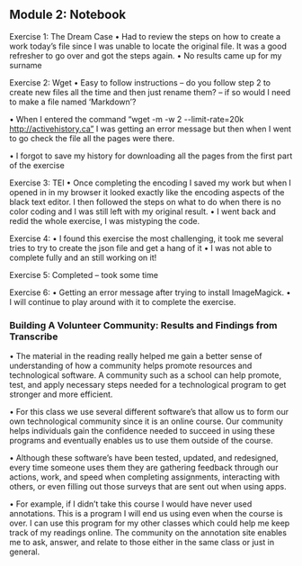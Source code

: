 ## Module 2: Notebook ##

Exercise 1: The Dream Case 
•	Had to review the steps on how to create a work today’s file since I was unable to locate the original file. It was a good refresher to go over and got the steps again. 
•	No results came up for my surname 

Exercise 2: Wget
•	Easy to follow instructions – do you follow step 2 to create new files all the time and then just rename them? – if so would I need to make a file named ‘Markdown’?

•	When I entered the command “wget -m -w 2 --limit-rate=20k http://activehistory.ca” I was getting an error message but then when I went to go check the file all the pages were there.

•	I forgot to save my history for downloading all the pages from the first part of the 
exercise 

Exercise 3: TEI
•	Once completing the encoding I saved my work but when I opened in in my browser it looked exactly like the encoding aspects of the black text editor. I then followed the steps on what to do when there is no color coding and I was still left with my original result. 
•	I went back and redid the whole exercise, I was mistyping the code.

Exercise 4: 
•	I found this exercise the most challenging, it took me several tries to try to create the json file and get a hang of it
•	I was not able to complete fully and an still working on it!

Exercise 5: Completed – took some time 

Exercise 6:
•	Getting an error message after trying to install ImageMagick.
•	I will continue to play around with it to complete the exercise. 

### Building A Volunteer Community: Results and Findings from Transcribe ###
•	The material in the reading really helped me gain a better sense of understanding of how a community helps promote resources and technological software. A community such as a school can help promote, test, and apply necessary steps needed for a technological program to get stronger and more efficient. 

•	For this class we use several different software’s that allow us to form our own technological community since it is an online course. Our community helps individuals gain the confidence needed to succeed in using these programs and eventually enables us to use them outside of the course. 

•	Although these software’s have been tested, updated, and redesigned, every time someone uses them they are gathering feedback through our actions, work, and speed when completing assignments, interacting with others, or even filling out those surveys that are sent out when using apps. 

•	For example, if I didn’t take this course I would have never used annotations. This is a program I will end us using even when the course is over. I can use this program for my other classes which could help me keep track of my readings online. The community on the annotation site enables me to ask, answer, and relate to those either in the same class or just in general. 
